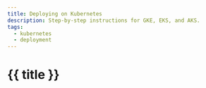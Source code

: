 ```yaml
---
title: Deploying on Kubernetes
description: Step‑by‑step instructions for GKE, EKS, and AKS.
tags:
  - kubernetes
  - deployment
---
```


# {{ title }}